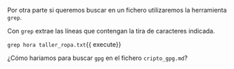 Por otra parte si queremos buscar en un fichero utilizaremos la herramienta `grep`.

Con `grep` extrae las lı́neas que contengan la tira de caracteres indicada.

`grep hora taller_ropa.txt`{{ execute}}

¿Cómo hariamos para buscar `gpg` en el fichero `cripto_gpg.md`?
